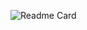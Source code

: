![Readme Card](https://github-readme-stats.vercel.app/api/pin/?username=Gsantos-f&repo=Web-RPG.THEME)
